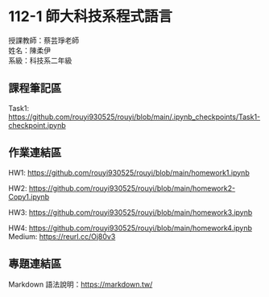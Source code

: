 # 112-1 師大科技系程式語言

授課教師：蔡芸琤老師  
姓名：陳柔伊  
系級：科技系二年級  

## 課程筆記區
Task1: https://github.com/rouyi930525/rouyi/blob/main/.ipynb_checkpoints/Task1-checkpoint.ipynb
## 作業連結區
HW1: https://github.com/rouyi930525/rouyi/blob/main/homework1.ipynb

HW2: https://github.com/rouyi930525/rouyi/blob/main/homework2-Copy1.ipynb

HW3: https://github.com/rouyi930525/rouyi/blob/main/homework3.ipynb

HW4: https://github.com/rouyi930525/rouyi/blob/main/homework4.ipynb
Medium: https://reurl.cc/Oj80v3

## 專題連結區
Markdown 語法說明：https://markdown.tw/  
